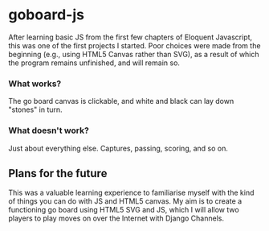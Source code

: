 # goboard-js
After learning basic JS from the first few chapters of Eloquent Javascript, this was one of the first projects I started. Poor choices were made from the beginning (e.g., using HTML5 Canvas rather than SVG), as a result of which the program remains unfinished, and will remain so.

### What works?
The go board canvas is clickable, and white and black can lay down "stones" in turn.

### What doesn't work?
Just about everything else. Captures, passing, scoring, and so on.

## Plans for the future
This was a valuable learning experience to familiarise myself with the kind of things you can do with JS and HTML5 canvas. My aim is to create a functioning go board using HTML5 SVG and JS, which I will allow two players to play moves on over the Internet with Django Channels.   
